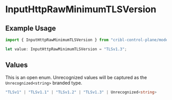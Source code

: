 # InputHttpRawMinimumTLSVersion

## Example Usage

```typescript
import { InputHttpRawMinimumTLSVersion } from "cribl-control-plane/models/operations";

let value: InputHttpRawMinimumTLSVersion = "TLSv1.3";
```

## Values

This is an open enum. Unrecognized values will be captured as the `Unrecognized<string>` branded type.

```typescript
"TLSv1" | "TLSv1.1" | "TLSv1.2" | "TLSv1.3" | Unrecognized<string>
```